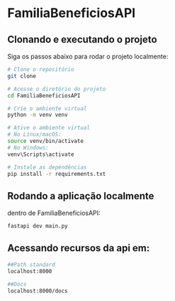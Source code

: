 # FamiliaBeneficiosAPI

## Clonando e executando o projeto

Siga os passos abaixo para rodar o projeto localmente:

```bash
# Clone o repositório
git clone

# Acesse o diretório do projeto
cd FamiliaBeneficiosAPI

# Crie o ambiente virtual
python -m venv venv

# Ative o ambiente virtual
# No Linux/macOS:
source venv/bin/activate
# No Windows:
venv\Scripts\activate

# Instale as dependências
pip install -r requirements.txt

```

## Rodando a aplicação localmente
dentro de FamiliaBeneficiosAPI:
```bash
fastapi dev main.py
```

## Acessando recursos da api em:
```bash
##Path standard
localhost:8000

##Docs
localhost:8000/docs

```
